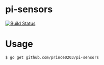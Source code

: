 # pi-sensors
[![Build Status](https://travis-ci.org/prince0203/pi-sensors.svg?branch=master)](https://travis-ci.org/prince0203/pi-sensors)

# Usage

```sh
$ go get github.com/prince0203/pi-sensors
```

